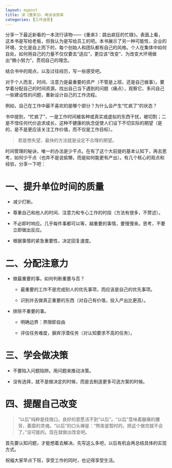 ```yaml
---
layout: mypost
title: 读《重来3》，再谈谈效率
categories: [工作迷思]
---
```


分享一下最近新看的一本流行读物——《重来3：跳出疯狂的忙碌》。表面上看，这本书是写给老板，但我认为是写给员工的吧。本书展示了另一种可能性，企业的环境、文化是自上而下的，每个创始人和团队都有自己的风格。个人在集体中如何自处，如何用自己的力量不仅仅要去“适应”，更应该“改变”、为改变大环境做出“微小努力”，贯彻自己的理念。

结合书中的观点，以及过往经历，写一些感受吧。

对于个人而言，时间、注意力是最重要的资产（不管是上班，还是自己做事）。要学着分配自己的时间资源。找出自己当下遇到的问题（痛点），观察它、多问自己一些建设性的问题，重新设计自己的工作流程。

例如，自己在工作中最不喜欢的是哪个部分？为什么会产生“忙疯了”的状态？

书中提到，“忙疯了”，一是工作时间被各种或真实或虚拟的东西干扰，被切割；二是不惜任何代价追求成长，这种不健康的执念促使人们设下不切实际的期望（是的，是不是更应该关注工作价值，而不仅是工作目标）。

> 若是想失望，最快的方法就是设定不合理的期望。

时间管理的秘诀，唯一的办法是少干点。在有了这个大前提的基本认知下，再去思考，如何少干点（也并不是说偷懒，而是如何能更有产出）。有几个核心的观点和经验，分享一下吧：

# 一、提升单位时间的质量

- 减少打断。

- 尊重自己和他人的时间、注意力和专心工作的时段（方法有很多，不赘述）。

- 不必即时响应。几乎每件事都可以等，越重要的事情，要慢慢来。思考，不要立即做出反应。

- 根据事情的紧急重要性，决定回复速度。

# 二、分配注意力

- 做最重要的事。如何判断重要与否？

    - 最重要的工作不是完成别人的优先事项，而应该是自己的优先事项。

    - 识别并去做真正重要的东西（对自己有价值，投入产出比更高）。

- 排除不重要的事。

    - 明确边界：界限即自由

    - 评估任务难度，摒弃浮潜任务（对认知要求不高的任务）。



# 三、学会做决策

- 不要陷入问题陷阱。用问题来推动决策。

- 没有选择，就不是做决定的时候，而是去制造更多可选方案的时候。



# 四、提醒自己改变

> “以后”纯粹是找借口。良好的意愿活不到“以后”。“以后”意味着酸痛的腰背，萎靡的灵魂。“以后”的口头禅是：“熬夜是暂时的，把这个做完就不会了。”没可能的。现在就做出改变吧。

首先要认知问题，才能想着去解决。先写这么多吧，以后有机会再总结具体的实现方式。

祝福大家早点下班，享受工作的同时，也记得享受生活。




